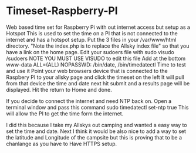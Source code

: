 # Timeset-Raspberry-PI
Web based time set for Raspberry Pi with out internet access but setup as a Hotspot 
This is used to set the time on a PI that is not connected to the internet and has a hotspot setup.
Put the 3 files in your /var/www/html directory. "Note the index.php is to replace the Allsky index file" so that you have a link on the home page.
Edit your sudoers file with sudo visudo /sudoers NOTE YOU MUST USE VISUDO to edit this file
Add at the bottom www-data ALL=(ALL) NOPASSWD: /bin/date, /bin/timedatectl
Time to test and use it
Point your web browsers device that is connected to the Raspbery PI to your allsky page and click the timeset on the left
It will pull from that device the time and date next hit submit and a results page will be displayed. Hit the return to Home and done.

If you decide to connect the internet and need NTP back on. Open a terminal window and pass this command sudo timedatectl set-ntp true This will allow the PI to get the time form the internet.

I did this because I take my Allskys out camping and wanted a easy way to set the time and date.
Next I think it would be also nice to add a way to set the latitude and Longitude of the campsite but this is proving that to be a chanlange as you have to Have HTTPS setup.
